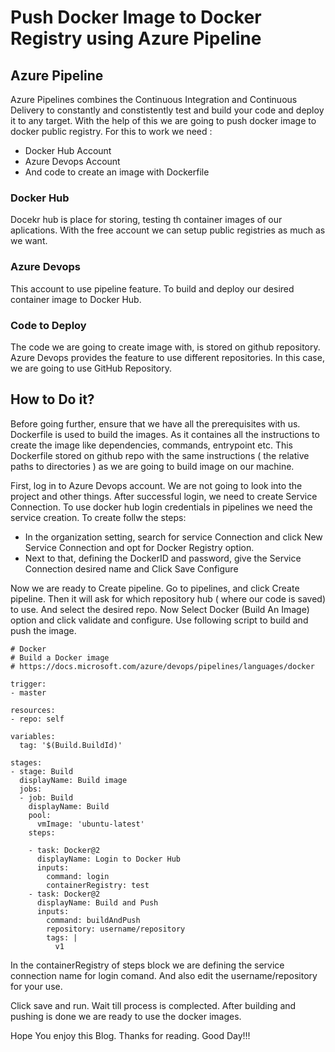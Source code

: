 # Push Docker Image to Docker Registry using Azure Pipeline

## Azure Pipeline
Azure Pipelines combines the Continuous Integration and Continuous Delivery to constantly and constistently test and build your code and deploy it to any target. With the help of this we are going to push docker image to docker public registry. For this to work we need :
- Docker Hub Account
- Azure Devops Account
- And code to create an image with Dockerfile

### Docker Hub
Docekr hub is place for storing, testing th container images of our aplications. With the free account we can setup public registries as much as we want. 
### Azure Devops
This account to use pipeline feature. To build and deploy our desired container image to Docker Hub. 
### Code to Deploy
The code we are going to create image with, is stored on github repository. Azure Devops provides the feature to use different repositories. In this case, we are going to use GitHub Repository.

## How to Do it?

Before going further, ensure that we have all the prerequisites with us.
Dockerfile is used to build the images. As it containes all the instructions to create the image like dependencies, commands, entrypoint etc. This Dockerfile stored on github repo with the same instructions ( the relative paths to directories ) as we are going to build image on our machine.

First, log in to Azure Devops account. We are not going to look into the project and other things. After successful login, we need to create Service Connection.
To use docker hub login credentials in pipelines we need the service creation. To create follw the steps:
- In the organization setting, search for service Connection and click New Service Connection and opt for Docker Registry option.
- Next to that, defining the DockerID and password, give the Service Connection desired name and Click Save Configure

Now we are ready to Create pipeline. Go to pipelines, and click Create pipeline. Then it will ask for which repository hub ( where our code is saved) to use. And select the desired repo.
Now Select Docker (Build An Image) option and click validate and configure. Use following script to build and push the image.
```
# Docker
# Build a Docker image 
# https://docs.microsoft.com/azure/devops/pipelines/languages/docker

trigger:
- master

resources:
- repo: self

variables:
  tag: '$(Build.BuildId)'

stages:
- stage: Build
  displayName: Build image
  jobs:  
  - job: Build
    displayName: Build
    pool:
      vmImage: 'ubuntu-latest'
    steps:
    
    - task: Docker@2
      displayName: Login to Docker Hub
      inputs:
        command: login
        containerRegistry: test
    - task: Docker@2
      displayName: Build and Push
      inputs:
        command: buildAndPush
        repository: username/repository
        tags: |
          v1
```
In the containerRegistry of steps block we are defining the service connection name for login comand. And also edit the username/repository for your use.

Click save and run. Wait till process is complected.
After building and pushing is done we are ready to use the docker images.

Hope You enjoy this Blog. Thanks for reading. Good Day!!!
